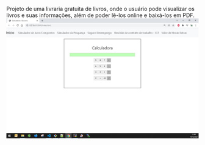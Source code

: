 Projeto de uma livraria gratuita de livros, onde o usuário pode visualizar os livros e suas informações, além de poder lê-los online e baixá-los em PDF.
![alt text](https://github.com/GeovaneJorge/Calculadora_Projeto/blob/master/Print%201.JPG)
